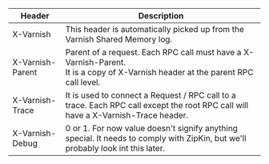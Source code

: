 | Header  | Description  |
|---|---|
| X-Varnish  |  This header is automatically picked up from the Varnish Shared Memory log. |
| X-Varnish-Parent  | Parent of a request. Each RPC call must have a X-Varnish-Parent. <br/>It is a copy of X-Varnish header at the parent RPC call level. |
| X-Varnish-Trace  |  It is used to connect a Request / RPC call to a trace. Each RPC call except the root RPC call will have a X-Varnish-Trace header. |
| X-Varnish-Debug  |  0 or 1. For now value doesn't signify anything special. It needs to comply with ZipKin, but we'll probably look int this later. |
